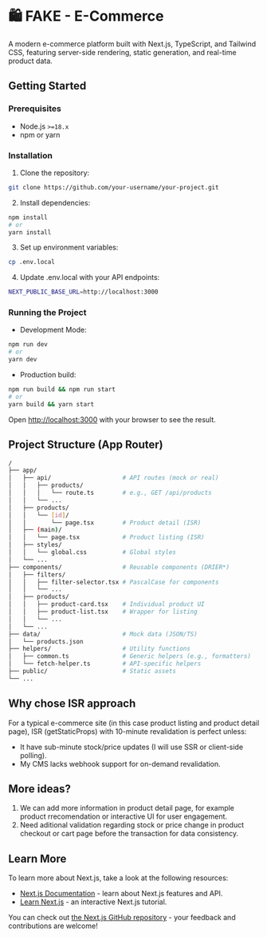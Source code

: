 # 🛍️ FAKE - E-Commerce

A modern e-commerce platform built with Next.js, TypeScript, and Tailwind CSS, featuring server-side rendering, static generation, and real-time product data.

## Getting Started

### Prerequisites
- Node.js `>=18.x`
- npm or yarn

### Installation
1. Clone the repository:
```bash
git clone https://github.com/your-username/your-project.git
```
2. Install dependencies:
```bash
npm install
# or
yarn install
```
3. Set up environment variables:
```bash
cp .env.local
```
4. Update .env.local with your API endpoints:
```bash
NEXT_PUBLIC_BASE_URL=http://localhost:3000
```

### Running the Project
- Development Mode:
```bash
npm run dev
# or
yarn dev
```
- Production build:
```bash
npm run build && npm run start
# or
yarn build && yarn start
```

Open [http://localhost:3000](http://localhost:3000) with your browser to see the result.

## Project Structure (App Router)
```bash
/
├── app/
│   ├── api/                    # API routes (mock or real)
│   │   ├── products/
│   │   │   └── route.ts        # e.g., GET /api/products
│   │   └── ...
│   ├── products/
│   │   └── [id]/
│   │       └── page.tsx        # Product detail (ISR)
│   ├── (main)/
│   │   └── page.tsx            # Product listing (ISR)
│   ├── styles/
│   │   └── global.css          # Global styles
│   └── ...
├── components/                 # Reusable components (DRIER*)
│   ├── filters/
│   │   ├── filter-selector.tsx # PascalCase for components
│   │   └── ...
│   ├── products/
│   │   ├── product-card.tsx    # Individual product UI
│   │   ├── product-list.tsx    # Wrapper for listing
│   │   └── ...
│   └── ...
├── data/                       # Mock data (JSON/TS)
│   └── products.json
├── helpers/                    # Utility functions
│   ├── common.ts               # Generic helpers (e.g., formatters)
│   └── fetch-helper.ts         # API-specific helpers
├── public/                     # Static assets
└── ...
```

## Why chose ISR approach
For a typical e-commerce site (in this case product listing and product detail page), ISR (getStaticProps) with 10-minute revalidation is perfect unless:
- It have sub-minute stock/price updates (I will use SSR or client-side polling).
- My CMS lacks webhook support for on-demand revalidation.

## More ideas?
1. We can add more information in product detail page, for example product rrecomendation or interactive UI for user engagement.
2. Need aditional validation regarding stock or price change in product checkout or cart page before the transaction for data consistency. 

## Learn More

To learn more about Next.js, take a look at the following resources:

- [Next.js Documentation](https://nextjs.org/docs) - learn about Next.js features and API.
- [Learn Next.js](https://nextjs.org/learn) - an interactive Next.js tutorial.

You can check out [the Next.js GitHub repository](https://github.com/vercel/next.js) - your feedback and contributions are welcome!

